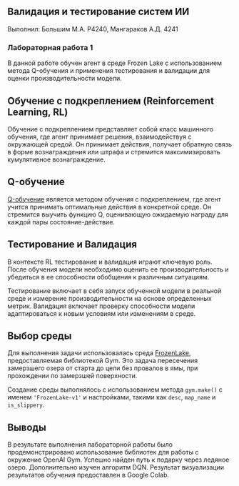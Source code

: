 ## Валидация и тестирование систем ИИ

Выполнил: Большим М.А. P4240, Мангараков А.Д. 4241

### Лабораторная работа 1

В данной работе обучен агент в среде Frozen Lake с использованием метода Q-обучения и применения тестирования и валидации для оценки производительности модели.

## Обучение с подкреплением (Reinforcement Learning, RL)

Обучение с подкреплением представляет собой класс машинного обучения, где агент принимает решения, взаимодействуя с окружающей средой. Он принимает действия, получает обратную связь в форме вознаграждения или штрафа и стремится максимизировать кумулятивное вознаграждение.

## Q-обучение

[Q-обучение](https://en.wikipedia.org/wiki/Q-learning) является методом обучения с подкреплением, где агент учится принимать оптимальные действия в конкретной среде. Он стремится выучить функцию Q, оценивающую ожидаемую награду для каждой пары состояние-действие.

## Тестирование и Валидация

В контексте RL тестирование и валидация играют ключевую роль. После обучения модели необходимо оценить ее производительность и убедиться в ее способности обобщения к различным ситуациям.

Тестирование включает в себя запуск обученной модели в реальной среде и измерение производительности на основе определенных метрик. Валидация включает проверку способности модели адаптироваться к новым условиям или изменениям в среде.

## Выбор среды

Для выполнения задачи использовалась среда [FrozenLake](https://gymnasium.farama.org/environments/toy_text/frozen_lake/#frozen-lake), предоставляемая библиотекой Gym. Это задача пересечения замерзшего озера от старта до цели без провалов в ямы, при прохождении по замерзшей поверхности.

Создание среды выполнялось с использованием метода `gym.make()` с именем `'FrozenLake-v1'` и настройками, такими как `desc`, `map_name` и `is_slippery`.

## Выводы

В результате выполнения лабораторной работы было продемонстрировано использование библиотек для работы с окружение OpenAI Gym. Успешно найден путь к подарку через ледяное озеро. Дополнительно изучен алгоритм DQN. Результат визуализации результатов обучения предоставлен в Google Colab.
